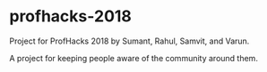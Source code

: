 # profhacks-2018
Project for ProfHacks 2018 by Sumant, Rahul, Samvit, and Varun.

A project for keeping people aware of the community around them.
